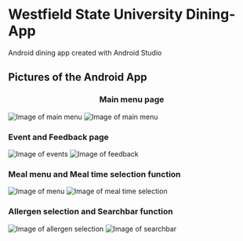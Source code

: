 # Westfield State University Dining-App

Android dining app created with Android Studio

## Pictures of the Android App

### <p align="center">Main menu page 
![Image of main menu](https://i.imgur.com/Z6au6sc.png)
![Image of main menu](https://i.imgur.com/W3LVdxF.png) </p>
### Event and Feedback page
![Image of events](https://i.imgur.com/ORiKfwJ.png)
![Image of feedback](https://i.imgur.com/jKERWXS.png)
### Meal menu and Meal time selection function 
![Image of menu](https://i.imgur.com/vEGBKJC.png)
![Image of meal time selection](https://i.imgur.com/Rfe1QfH.png)
### Allergen selection and Searchbar function 
![Image of allergen selection](https://i.imgur.com/5nSkA0W.png)
![Image of searchbar](https://i.imgur.com/SNCjD7Y.png) 




